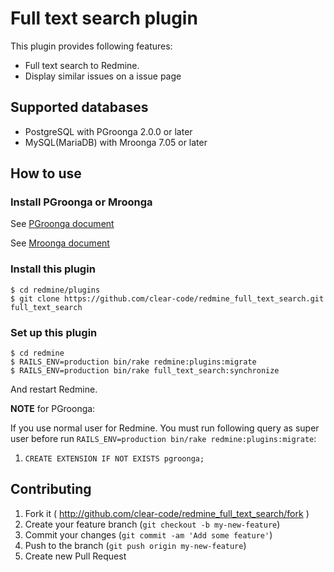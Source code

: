# Full text search plugin

This plugin provides following features:

* Full text search to Redmine.
* Display similar issues on a issue page

## Supported databases

* PostgreSQL with PGroonga 2.0.0 or later
* MySQL(MariaDB) with Mroonga 7.05 or later

## How to use

### Install PGroonga or Mroonga

See [PGroonga document](https://pgroonga.github.io/install/)

See [Mroonga document](http://mroonga.org/docs/install.html)

### Install this plugin

```text
$ cd redmine/plugins
$ git clone https://github.com/clear-code/redmine_full_text_search.git full_text_search
```

### Set up this plugin

```text
$ cd redmine
$ RAILS_ENV=production bin/rake redmine:plugins:migrate
$ RAILS_ENV=production bin/rake full_text_search:synchronize
```

And restart Redmine.

**NOTE** for PGroonga:

If you use normal user for Redmine. You must run following query as
super user before run `RAILS_ENV=production bin/rake
redmine:plugins:migrate`:

1. `CREATE EXTENSION IF NOT EXISTS pgroonga;`

## Contributing

1. Fork it ( http://github.com/clear-code/redmine_full_text_search/fork )
1. Create your feature branch (`git checkout -b my-new-feature`)
1. Commit your changes (`git commit -am 'Add some feature'`)
1. Push to the branch (`git push origin my-new-feature`)
1. Create new Pull Request

